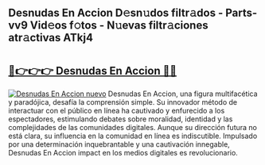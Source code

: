 ## Desnudas En Accion D𝚎sn𝚞dos filtr𝚊dos - Parts-vv9 Vid𝚎os f𝚘tos - N𝚞evas filtr𝚊ciones atr𝚊ctivas ATkj4

# <h2><a href="http://mbc5gm.tromn.icu/?c=Desnudas+En+Accion">🔗👉👉👉 Desnudas En Accion 🔗🔗</a></h2>

[![Desnudas En Accion nuevo](https://i.imgur.com/pEAQMta.gif)](http://mbc5gm.tromn.icu/?c=Desnudas+En+Accion)
Desnudas En Accion, una figura multifacética y paradójica, desafía la comprensión simple. Su innovador método de interactuar con el público en línea ha cautivado y enfurecido a los espectadores, estimulando debates sobre moralidad, identidad y las complejidades de las comunidades digitales. Aunque su dirección futura no está clara, su influencia en la comunidad en línea es indiscutible. Impulsado por una determinación inquebrantable y una cautivación innegable, Desnudas En Accion impact en los medios digitales es revolucionario.
